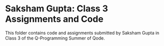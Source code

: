 # Saksham Gupta: Class 3 Assignments and Code
This folder contains code and assignments submitted by Saksham Gupta in Class 3 of the Q-Programming Summer of Qode.